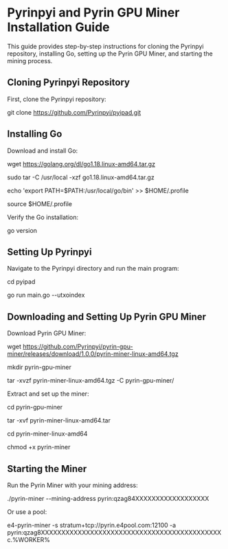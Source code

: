 # Pyrinpyi and Pyrin GPU Miner Installation Guide

This guide provides step-by-step instructions for cloning the Pyrinpyi repository, installing Go, setting up the Pyrin GPU Miner, and starting the mining process.

## Cloning Pyrinpyi Repository

First, clone the Pyrinpyi repository:

git clone https://github.com/Pyrinpyi/pyipad.git

## Installing Go

Download and install Go:

wget https://golang.org/dl/go1.18.linux-amd64.tar.gz

sudo tar -C /usr/local -xzf go1.18.linux-amd64.tar.gz

echo 'export PATH=$PATH:/usr/local/go/bin' >> $HOME/.profile

source $HOME/.profile

Verify the Go installation:

go version

## Setting Up Pyrinpyi

Navigate to the Pyrinpyi directory and run the main program:

cd pyipad

go run main.go --utxoindex

## Downloading and Setting Up Pyrin GPU Miner

Download Pyrin GPU Miner:

wget https://github.com/Pyrinpyi/pyrin-gpu-miner/releases/download/1.0.0/pyrin-miner-linux-amd64.tgz

mkdir pyrin-gpu-miner

tar -xvzf pyrin-miner-linux-amd64.tgz -C pyrin-gpu-miner/

Extract and set up the miner:

cd pyrin-gpu-miner

tar -xvf pyrin-miner-linux-amd64.tar

cd pyrin-miner-linux-amd64

chmod +x pyrin-miner

## Starting the Miner

Run the Pyrin Miner with your mining address:

./pyrin-miner --mining-address pyrin:qzag84XXXXXXXXXXXXXXXXXX

Or use a pool:

e4-pyrin-miner -s stratum+tcp://pyrin.e4pool.com:12100 -a pyrin:qzag8XXXXXXXXXXXXXXXXXXXXXXXXXXXXXXXXXXXXXXXXXXXXc.%WORKER%

